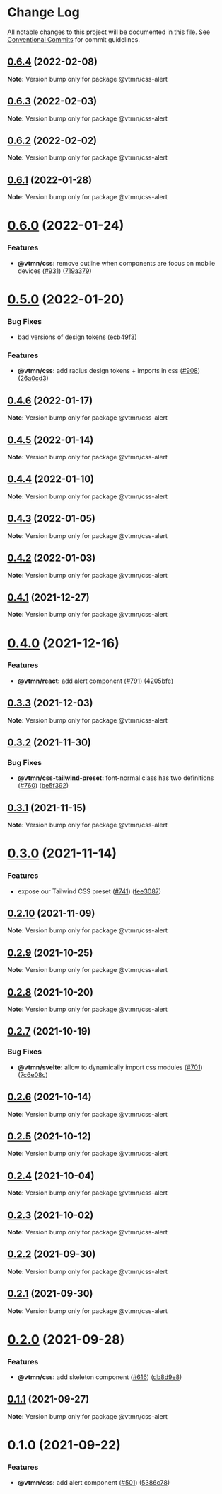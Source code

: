 # Change Log

All notable changes to this project will be documented in this file.
See [Conventional Commits](https://conventionalcommits.org) for commit guidelines.

## [0.6.4](https://github.com/Decathlon/vitamin-web/compare/@vtmn/css-alert@0.6.3...@vtmn/css-alert@0.6.4) (2022-02-08)

**Note:** Version bump only for package @vtmn/css-alert





## [0.6.3](https://github.com/Decathlon/vitamin-web/compare/@vtmn/css-alert@0.6.2...@vtmn/css-alert@0.6.3) (2022-02-03)

**Note:** Version bump only for package @vtmn/css-alert





## [0.6.2](https://github.com/Decathlon/vitamin-web/compare/@vtmn/css-alert@0.6.1...@vtmn/css-alert@0.6.2) (2022-02-02)

**Note:** Version bump only for package @vtmn/css-alert





## [0.6.1](https://github.com/Decathlon/vitamin-web/compare/@vtmn/css-alert@0.6.0...@vtmn/css-alert@0.6.1) (2022-01-28)

**Note:** Version bump only for package @vtmn/css-alert





# [0.6.0](https://github.com/Decathlon/vitamin-web/compare/@vtmn/css-alert@0.5.0...@vtmn/css-alert@0.6.0) (2022-01-24)


### Features

* **@vtmn/css:** remove outline when components are focus on mobile devices ([#931](https://github.com/Decathlon/vitamin-web/issues/931)) ([719a379](https://github.com/Decathlon/vitamin-web/commit/719a379f5863d9c95e67795fb1ca0e4975e12a4e))





# [0.5.0](https://github.com/Decathlon/vitamin-web/compare/@vtmn/css-alert@0.4.6...@vtmn/css-alert@0.5.0) (2022-01-20)


### Bug Fixes

* bad versions of design tokens ([ecb49f3](https://github.com/Decathlon/vitamin-web/commit/ecb49f3d1e672cb3ba78c23dc64fd899ea4a08c1))


### Features

* **@vtmn/css:** add radius design tokens + imports in css ([#908](https://github.com/Decathlon/vitamin-web/issues/908)) ([26a0cd3](https://github.com/Decathlon/vitamin-web/commit/26a0cd3809792e9ea127bfaa8aa66ed3bd276990))





## [0.4.6](https://github.com/Decathlon/vitamin-web/compare/@vtmn/css-alert@0.4.5...@vtmn/css-alert@0.4.6) (2022-01-17)

**Note:** Version bump only for package @vtmn/css-alert





## [0.4.5](https://github.com/Decathlon/vitamin-web/compare/@vtmn/css-alert@0.4.4...@vtmn/css-alert@0.4.5) (2022-01-14)

**Note:** Version bump only for package @vtmn/css-alert





## [0.4.4](https://github.com/Decathlon/vitamin-web/compare/@vtmn/css-alert@0.4.3...@vtmn/css-alert@0.4.4) (2022-01-10)

**Note:** Version bump only for package @vtmn/css-alert





## [0.4.3](https://github.com/Decathlon/vitamin-web/compare/@vtmn/css-alert@0.4.2...@vtmn/css-alert@0.4.3) (2022-01-05)

**Note:** Version bump only for package @vtmn/css-alert





## [0.4.2](https://github.com/Decathlon/vitamin-web/compare/@vtmn/css-alert@0.4.1...@vtmn/css-alert@0.4.2) (2022-01-03)

**Note:** Version bump only for package @vtmn/css-alert





## [0.4.1](https://github.com/Decathlon/vitamin-web/compare/@vtmn/css-alert@0.4.0...@vtmn/css-alert@0.4.1) (2021-12-27)

**Note:** Version bump only for package @vtmn/css-alert





# [0.4.0](https://github.com/Decathlon/vitamin-web/compare/@vtmn/css-alert@0.3.3...@vtmn/css-alert@0.4.0) (2021-12-16)


### Features

* **@vtmn/react:** add alert component ([#791](https://github.com/Decathlon/vitamin-web/issues/791)) ([4205bfe](https://github.com/Decathlon/vitamin-web/commit/4205bfec0785462d83b71aa0a02a706eae35d046))





## [0.3.3](https://github.com/Decathlon/vitamin-web/compare/@vtmn/css-alert@0.3.2...@vtmn/css-alert@0.3.3) (2021-12-03)

**Note:** Version bump only for package @vtmn/css-alert





## [0.3.2](https://github.com/Decathlon/vitamin-web/compare/@vtmn/css-alert@0.3.1...@vtmn/css-alert@0.3.2) (2021-11-30)


### Bug Fixes

* **@vtmn/css-tailwind-preset:** font-normal class has two definitions ([#760](https://github.com/Decathlon/vitamin-web/issues/760)) ([be5f392](https://github.com/Decathlon/vitamin-web/commit/be5f39296dfaa2deb89e84f2823e10108fb037a2))





## [0.3.1](https://github.com/Decathlon/vitamin-web/compare/@vtmn/css-alert@0.3.0...@vtmn/css-alert@0.3.1) (2021-11-15)

**Note:** Version bump only for package @vtmn/css-alert





# [0.3.0](https://github.com/Decathlon/vitamin-web/compare/@vtmn/css-alert@0.2.10...@vtmn/css-alert@0.3.0) (2021-11-14)


### Features

* expose our Tailwind CSS preset ([#741](https://github.com/Decathlon/vitamin-web/issues/741)) ([fee3087](https://github.com/Decathlon/vitamin-web/commit/fee308730bd4978fecdcfdf4bc3d8b9ef95e5739))





## [0.2.10](https://github.com/Decathlon/vitamin-web/compare/@vtmn/css-alert@0.2.9...@vtmn/css-alert@0.2.10) (2021-11-09)

**Note:** Version bump only for package @vtmn/css-alert





## [0.2.9](https://github.com/Decathlon/vitamin-web/compare/@vtmn/css-alert@0.2.8...@vtmn/css-alert@0.2.9) (2021-10-25)

**Note:** Version bump only for package @vtmn/css-alert





## [0.2.8](https://github.com/Decathlon/vitamin-web/compare/@vtmn/css-alert@0.2.7...@vtmn/css-alert@0.2.8) (2021-10-20)

**Note:** Version bump only for package @vtmn/css-alert





## [0.2.7](https://github.com/Decathlon/vitamin-web/compare/@vtmn/css-alert@0.2.6...@vtmn/css-alert@0.2.7) (2021-10-19)


### Bug Fixes

* **@vtmn/svelte:** allow to dynamically import css modules ([#701](https://github.com/Decathlon/vitamin-web/issues/701)) ([7c6e08c](https://github.com/Decathlon/vitamin-web/commit/7c6e08c4f76aa32fe92f91d7979df73796ff66e7))





## [0.2.6](https://github.com/Decathlon/vitamin-web/compare/@vtmn/css-alert@0.2.5...@vtmn/css-alert@0.2.6) (2021-10-14)

**Note:** Version bump only for package @vtmn/css-alert





## [0.2.5](https://github.com/Decathlon/vitamin-web/compare/@vtmn/css-alert@0.2.4...@vtmn/css-alert@0.2.5) (2021-10-12)

**Note:** Version bump only for package @vtmn/css-alert





## [0.2.4](https://github.com/Decathlon/vitamin-web/compare/@vtmn/css-alert@0.2.3...@vtmn/css-alert@0.2.4) (2021-10-04)

**Note:** Version bump only for package @vtmn/css-alert





## [0.2.3](https://github.com/Decathlon/vitamin-web/compare/@vtmn/css-alert@0.2.2...@vtmn/css-alert@0.2.3) (2021-10-02)

**Note:** Version bump only for package @vtmn/css-alert





## [0.2.2](https://github.com/Decathlon/vitamin-web/compare/@vtmn/css-alert@0.2.1...@vtmn/css-alert@0.2.2) (2021-09-30)

**Note:** Version bump only for package @vtmn/css-alert





## [0.2.1](https://github.com/Decathlon/vitamin-web/compare/@vtmn/css-alert@0.2.0...@vtmn/css-alert@0.2.1) (2021-09-30)

**Note:** Version bump only for package @vtmn/css-alert





# [0.2.0](https://github.com/Decathlon/vitamin-web/compare/@vtmn/css-alert@0.1.1...@vtmn/css-alert@0.2.0) (2021-09-28)


### Features

* **@vtmn/css:** add skeleton component ([#616](https://github.com/Decathlon/vitamin-web/issues/616)) ([db8d9e8](https://github.com/Decathlon/vitamin-web/commit/db8d9e80eeb56aac8b3b5584b421244eb8588537))





## [0.1.1](https://github.com/Decathlon/vitamin-web/compare/@vtmn/css-alert@0.1.0...@vtmn/css-alert@0.1.1) (2021-09-27)

**Note:** Version bump only for package @vtmn/css-alert





# 0.1.0 (2021-09-22)


### Features

* **@vtmn/css:** add alert component ([#501](https://github.com/Decathlon/vitamin-web/issues/501)) ([5386c78](https://github.com/Decathlon/vitamin-web/commit/5386c7858ecf08beaf55c6474589d63026c6bf82))
